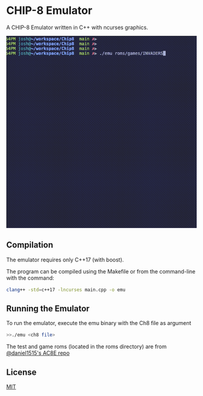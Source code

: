 # CHIP-8 Emulator

 A CHIP-8 Emulator written in C++ with ncurses graphics.

![<Gif demo>](imgs/invaders.gif)
## Compilation

The emulator requires only C++17 (with boost).

The program can be compiled using the Makefile or from the command-line with the command:
```bash
clang++ -std=c++17 -lncurses main.cpp -o emu
```

## Running the Emulator
To run the emulator, execute the emu binary with the Ch8 file as argument
```bash
>>./emu <ch8 file>
```
The test and game roms (located in the roms directory) are from [@daniel1515's AC8E repo](https://github.com/daniel5151/AC8E/tree/master/roms)


## License
[MIT](https://choosealicense.com/licenses/mit/)
